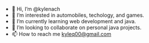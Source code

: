 - 👋 Hi, I’m @kylenach
- 👀 I’m interested in automobiles, techology, and games.
- 🌱 I’m currently learning web development and java. 
- 💞️ I’m looking to collaborate on personal java projects.
- 📫 How to reach me kyleq00@gmail.com




